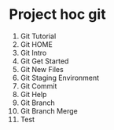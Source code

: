 # Project hoc git
1. Git Tutorial
2. Git HOME
3. Git Intro
4. Git Get Started
5. Git New Files
6. Git Staging Environment
7. Git Commit
8. Git Help
9. Git Branch
10. Git Branch Merge
11. Test
